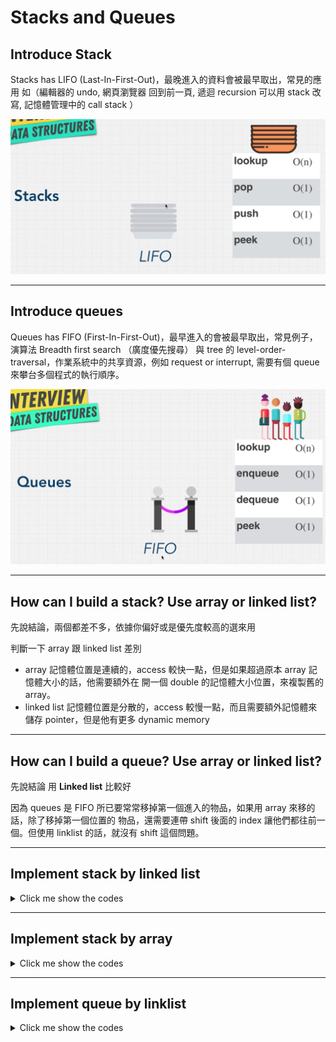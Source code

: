 # Stacks and Queues

## Introduce Stack

Stacks has LIFO (Last-In-First-Out)，最晚進入的資料會被最早取出，常見的應用 如（編輯器的 undo, 網頁瀏覽器 回到前一頁, 遞迴 recursion 可以用 stack 改寫, 記憶體管理中的 call stack ）

![stack](./image/stack.png)

---

## Introduce queues

Queues has FIFO (First-In-First-Out)，最早進入的會被最早取出，常見例子，演算法 Breadth first search （廣度優先搜尋） 與 tree 的 level-order-traversal，作業系統中的共享資源，例如 request or interrupt, 需要有個 queue 來攀台多個程式的執行順序。

![queue](./image/queue.png)

---

## How can I build a stack? Use array or linked list?

先說結論，兩個都差不多，依據你偏好或是優先度較高的選來用

判斷一下 array 跟 linked list 差別

- array 記憶體位置是連續的，access 較快一點，但是如果超過原本 array 記憶體大小的話，他需要額外在 開一個 double 的記憶體大小位置，來複製舊的 array。
- linked list 記憶體位置是分散的，access 較慢一點，而且需要額外記憶體來儲存 pointer，但是他有更多 dynamic memory

---

## How can I build a queue? Use array or linked list?

先說結論 用 **Linked list** 比較好

因為 queues 是 FIFO 所已要常常移掉第一個進入的物品，如果用 array 來移的話，除了移掉第一個位置的 物品，還需要連帶 shift 後面的 index 讓他們都往前一個。但使用 linklist 的話，就沒有 shift 這個問題。

---

## Implement stack by linked list

<details><summary>Click me show the codes</summary>
<p>

```javascript
class Node {
  constructor(value) {
    this.value = value;
    this.next = null;
  }
}

class Stack {
  constructor() {
    this.top = null;
    this.bottom = null;
    this.length = 0;
  }
  peek() {
    if (this.length === 0) return null;
    return this.top.value;
  }
  push(value) {
    let node = new Node(value);
    if (this.length === 0) {
      this.top = node;
      this.bottom = node;
    } else {
      let topNode = this.top;
      node.next = topNode;
      this.top = node;
    }
    this.length++;
  }
  pop() {
    if (this.length === 0) {
      return null;
    } else {
      let topNode = this.top;
      this.top = topNode.next;
      this.length--;
      if (this.length === 0) {
        this.bottom = null;
      }
      return topNode.val;
    }
  }
  printList() {
    let top = this.top;
    let arr = [];
    while (top) {
      arr.push(top.value);
      top = top.next;
    }
    console.log(arr);
  }
}

const myStack = new Stack();
myStack.push(1);
myStack.printList();
myStack.push(2);
myStack.printList();
myStack.pop();
myStack.printList();
myStack.pop();
myStack.printList();
```

</p>
</details>

---

## Implement stack by array

<details><summary>Click me show the codes</summary>
<p>

```javascript
class Stack {
  constructor() {
    this.stack = [];
  }
  push(value) {
    this.stack.push(value);
    return this.stack;
  }
  pop() {
    if (this.stack.length === 0) {
      return;
    }
    let res = this.stack.pop();
    return res;
  }
  peak() {
    console.log(this.stack[this.stack.length - 1]);
    return this.stack[this.stack.length - 1];
  }
}

const stack = new Stack();
stack.push(1);
stack.peak();
stack.push(2);
stack.peak();
stack.pop();
stack.peak();
stack.pop();
stack.peak();
```

</p>
</details>

---

## Implement queue by linklist

<details><summary>Click me show the codes</summary>
<p>

```javascript
class Node {
  constructor(value) {
    this.value = value;
    this.next = null;
  }
}
class Queue {
  constructor() {
    this.first = null;
    this.last = null;
    this.length = 0;
  }
  peak() {
    return this.first;
  }
  enQueue(value) {
    let node = new Node(value);
    if (this.length === 0) {
      this.first = node;
      this.last = node;
    } else {
      this.last.next = node;
      this.last = node;
    }
    this.length++;
    return this;
  }
  deQueue() {
    if (this.length === 0) {
      return this;
    } else {
      let first = this.first;
      this.first = first.next;
      this.length--;
      if (this.length === 0) {
        this.last === null;
      }
      return this;
    }
  }
}

const queue = new Queue();
queue.enQueue(1);
console.log(queue.peak());
queue.enQueue(2);
console.log(queue.peak());
queue.deQueue();
console.log(queue.peak());
queue.deQueue();
console.log(queue.peak());
```

</p>
</details>
